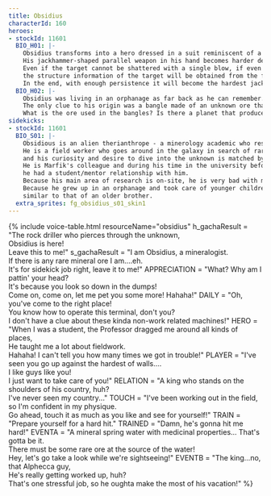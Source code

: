 ```yaml
---
title: Obsidius
characterId: 160
heroes:
- stockId: 11601
  BIO_H01: |-
    Obsidius transforms into a hero dressed in a suit reminiscent of a miner, complete with helmet and work clothes.
    His jackhammer-shaped parallel weapon in his hand becomes harder depending on the amount of knowledge Obsidius has about the object       being drilled.
    Even if the target cannot be shattered with a single blow, if even a small part of it can be broken away,
    the structure information of the target will be obtained from the fragments and the jackhammer's power will increase.
    In the end, with enough persistence it will become the hardest jackhammer to "break through the unknown" and crush anything.
  BIO_H02: |-
    Obsidius was living in an orphanage as far back as he can remember.
    The only clue to his origin was a bangle made of an unknown ore that he had worn since birth.
    What is the ore used in the bangles? Is there a planet that produces the same ore? Is it home? All kinds of unknowns trouble him.         With a dream of "breaking through all unknowns" in his heart, he travels around the galaxy.
sidekicks:
- stockId: 11601
  BIO_S01: |-
    Obsidious is an alien therianthrope - a minerology academic who resides in the Orient City University.
    He is a field worker who goes around in the galaxy in search of rare ores,
    and his curiosity and desire to dive into the unknown is matched by his toughness.
    He is Marfik's colleague and during his time in the university before becoming a Professor,
    he had a student/mentor relationship with him.
    Because his main area of research is on-site, he is very bad with machinery that require precision.
    Because he grew up in an orphanage and took care of younger children all the time, he now has a very caring attitude,
    similar to that of an older brother. 
  extra_sprites: fg_obsidius_s01_skin1
---
```


{% include voice-table.html resourceName="obsidius"
h_gachaResult = "The rock driller who pierces through the unknown,<br>Obsidius is here!<br>Leave this to me!"
s_gachaResult = "I am Obsidius, a mineralogist.<br>If there is any rare mineral ore I am….eh.<br>It's for sidekick job right, leave it to me!"
APPRECIATION = "What? Why am I pattin' your head?<br>It's because you look so down in the dumps!<br>Come on, come on, let me pet you some more! Hahaha!"
DAILY = "Oh, you've come to the right place!<br>You know how to operate this terminal, don't you?<br>I don't have a clue about these kinda non-work related machines!"
HERO = "When I was a student, the Professor dragged me around all kinds of places,<br>He taught me a lot about fieldwork.<br>Hahaha! I can't tell you how many times we got in trouble!"
PLAYER = "I've seen you go up against the hardest of walls....<br>I like guys like you!<br>I just want to take care of you!"
RELATION = "A king who stands on the shoulders of his country, huh?<br>I've never seen my country..."
TOUCH = "I've been working out in the field, so I'm confident in my physique.<br>Go ahead, touch it as much as you like and see for yourself!"
TRAIN = "Prepare yourself for a hard hit."
TRAINED = "Damn, he's gonna hit me hard!"
EVENTA = "A mineral spring water with medicinal properties... That's gotta be it.<br>There must be some rare ore at the source of the water!<br>Hey, let's go take a look while we're sightseeing!"
EVENTB = "The king...no, that Alphecca guy,<br>He's really getting worked up, huh?<br>That's one stressful job, so he oughta make the most of his vacation!"
%}
